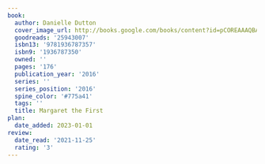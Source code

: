 ```yaml
---
book:
  author: Danielle Dutton
  cover_image_url: http://books.google.com/books/content?id=pCOREAAAQBAJ&printsec=frontcover&img=1&zoom=1&source=gbs_api
  goodreads: '25943007'
  isbn13: '9781936787357'
  isbn9: '1936787350'
  owned: ''
  pages: '176'
  publication_year: '2016'
  series: ''
  series_position: '2016'
  spine_color: '#775a41'
  tags: ''
  title: Margaret the First
plan:
  date_added: 2023-01-01
review:
  date_read: '2021-11-25'
  rating: '3'
---
```

